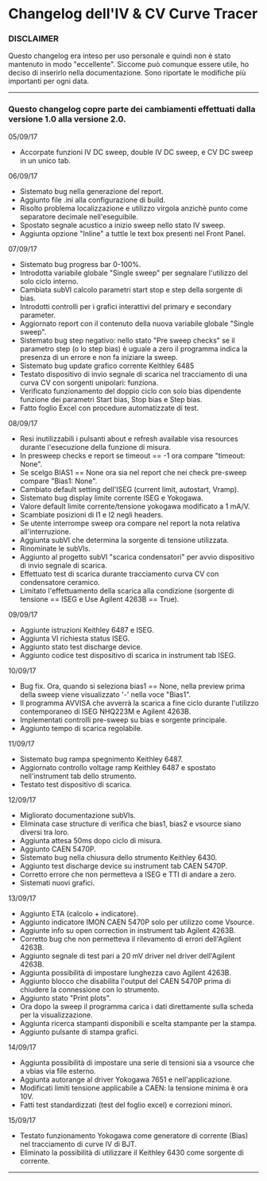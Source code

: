 # Changelog dell'IV & CV Curve Tracer

### DISCLAIMER
Questo changelog era inteso per uso personale e quindi non è stato mantenuto in modo "eccellente". Siccome può comunque essere utile, ho deciso di inserirlo nella documentazione. Sono riportate le modifiche più importanti per ogni data.

---

### Questo changelog copre parte dei cambiamenti effettuati dalla versione 1.0 alla versione 2.0.

05/09/17
+ Accorpate funzioni IV DC sweep, double IV DC sweep, e CV DC sweep in un unico tab.

06/09/17
+ Sistemato bug nella generazione del report.
+ Aggiunto file .ini alla configurazione di build.
+ Risolto problema localizzazione e utilizzo virgola anzichè punto come separatore decimale nell'eseguibile.
+ Spostato segnale acustico a inizio sweep nello stato IV sweep.
+ Aggiunta opzione "Inline" a tuttle le text box presenti nel Front Panel.

07/09/17
+ Sistemato bug progress bar 0-100%.
+ Introdotta variabile globale "Single sweep" per segnalare l'utilizzo del solo ciclo interno.
+ Cambiata subVI calcolo parametri start stop e step della sorgente di bias.
+ Introdotti controlli per i grafici interattivi del primary e secondary parameter.
+ Aggiornato report con il contenuto della nuova variabile globale "Single sweep".
+ Sistemato bug step negativo: nello stato "Pre sweep checks" se il parametro step (o lo step bias) è uguale a zero il programma indica la presenza di un errore e non fa iniziare la sweep.
+ Sistemato bug update grafico corrente Keithley 6485
+ Testato dispositivo di invio segnale di scarica nel tracciamento di una curva CV con sorgenti unipolari: funziona.
+ Verificato funzionamento del doppio ciclo con solo bias dipendente funzione dei parametri Start bias, Stop bias e Step bias.
+ Fatto foglio Excel con procedure automatizzate di test.

08/09/17
+ Resi inutilizzabili i pulsanti about e refresh available visa resources durante l'esecuzione della funzione di misura.
+ In presweep checks e report se timeout == -1 ora compare "timeout: None".
+ Se scelgo BIAS1 == None ora sia nel report che nei check pre-sweep compare "Bias1: None".
+ Cambiato default setting dell'ISEG (current limit, autostart, Vramp).
+ Sistemato bug display limite corrente ISEG e Yokogawa.
+ Valore default limite corrente/tensione yokogawa modificato a 1 mA/V.
+ Scambiate posizioni di I1 e I2 negli headers.
+ Se utente interrompe sweep ora compare nel report la nota relativa all'interruzione.
+ Aggiunta subVI che determina la sorgente di tensione utilizzata.
+ Rinominate le subVIs.
+ Aggiunto al progetto subVI "scarica condensatori" per avvio dispositivo di invio segnale di scarica.
+ Effettuato test di scarica durante tracciamento curva CV con condensatore ceramico.
+ Limitato l'effettuamento della scarica alla condizione (sorgente di tensione == ISEG e Use Agilent 4263B == True).


09/09/17
+ Aggiunte istruzioni Keithley 6487 e ISEG.
+ Aggiunta VI richiesta status ISEG.
+ Aggiunto stato test discharge device.
+ Aggiunto codice test dispositivo di scarica in instrument tab ISEG.

10/09/17
+ Bug fix. Ora, quando si seleziona bias1 == None, nella preview prima della sweep viene visualizzato '-' nella voce "Bias1".
+ Il programma AVVISA che avverrà la scarica a fine ciclo durante l'utilizzo contemporaneo di ISEG NHQ223M e Agilent 4263B.
+ Implementati controlli pre-sweep su bias e sorgente principale.
+ Aggiunto tempo di scarica regolabile.

11/09/17
+ Sistemato bug rampa spegnimento Keithley 6487.
+ Aggiornato controllo voltage ramp Keithley 6487 e spostato nell'instrument tab dello strumento.
+ Testato test dispositivo di scarica.

12/09/17
+ Migliorato documentazione subVIs.
+ Eliminata case structure di verifica che bias1, bias2 e vsource siano diversi tra loro.
+ Aggiunta attesa 50ms dopo ciclo di misura.
+ Aggiunto CAEN 5470P.
+ Sistemato bug nella chiusura dello strumento Keithley 6430.
+ Aggiunto test discharge device su instrument tab CAEN 5470P.
+ Corretto errore che non permetteva a ISEG e TTI di andare a zero.
+ Sistemati nuovi grafici.

13/09/17
+ Aggiunto ETA (calcolo + indicatore).
+ Aggiunto indicatore IMON CAEN 5470P solo per utilizzo come Vsource.
+ Aggiunte info su open correction in instrument tab Agilent 4263B.
+ Corretto bug che non permetteva il rilevamento di errori dell'Agilent 4263B.
+ Aggiunto segnale di test pari a 20 mV driver nel driver dell'Agilent 4263B.
+ Aggiunta possibilità di impostare lunghezza cavo Agilent 4263B.
+ Aggiunto blocco che disabilita l'output del CAEN 5470P prima di chiudere la connessione con lo strumento.
+ Aggiunto stato "Print plots".
+ Ora dopo la sweep il programma carica i dati direttamente sulla scheda per la visualizzazione.
+ Aggiunta ricerca stampanti disponibili e scelta stampante per la stampa.
+ Aggiunto pulsante di stampa grafici.

14/09/17
+ Aggiunta possibilità di impostare una serie di tensioni sia a vsource che a vbias via file esterno.
+ Aggiunta autorange al driver Yokogawa 7651 e nell'applicazione.
+ Modificati limiti tensione applicabile a CAEN: la tensione minima è ora 10V.
+ Fatti test standardizzati (test del foglio excel) e correzioni minori.

15/09/17
+ Testato funzionamento Yokogawa come generatore di corrente (Bias) nel tracciamento di curve IV di BJT.
+ Eliminato la possibilità di utilizzare il Keithley 6430 come sorgente di corrente.

---
